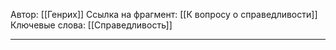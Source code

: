 Автор: [[Генрих]]
Ссылка на фрагмент: [[К вопросу о справедливости]]
Ключевые слова: [[Справедливость]]

---

